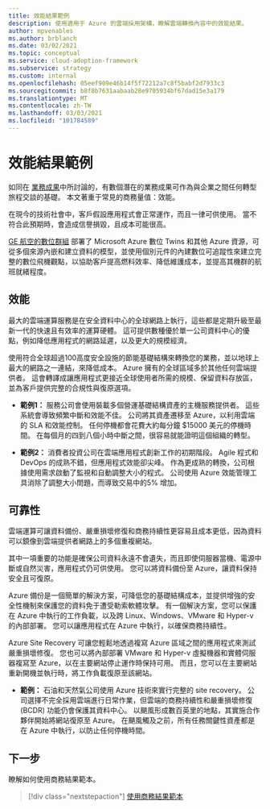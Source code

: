 ```yaml
---
title: 效能結果範例
description: 使用適用于 Azure 的雲端採用架構，瞭解雲端轉換內容中的效能結果。
author: mpvenables
ms.author: brblanch
ms.date: 03/02/2021
ms.topic: conceptual
ms.service: cloud-adoption-framework
ms.subservice: strategy
ms.custom: internal
ms.openlocfilehash: 05eef909e46b14f5f72212a7c8f5babf2d7933c3
ms.sourcegitcommit: b8f8b7631aabaab28e9705934bf67dad15e3a179
ms.translationtype: MT
ms.contentlocale: zh-TW
ms.lasthandoff: 03/03/2021
ms.locfileid: "101784589"
---
```

# <a name="examples-of-performance-outcomes"></a>效能結果範例

如同在 [業務成果](./index.md)中所討論的，有數個潛在的業務成果可作為與企業之間任何轉型旅程交談的基礎。 本文著重于常見的商務量值：效能。

在現今的技術社會中，客戶假設應用程式會正常運作，而且一律可供使用。 當不符合此預期時，會造成信譽損毀，且成本可能很高。

[GE 航空的數位群組](https://customers.microsoft.com/story/846315-ge-aviation-manufacturing-azure) 部署了 Microsoft Azure 數位 Twins 和其他 Azure 資源，可從多個來源內嵌和建立資料的模型，並使用個別元件的內建數位可追蹤性來建立完整的數位飛機觀點，以協助客戶提高燃料效率、降低維護成本，並提高其機群的航班就緒程度。

## <a name="performance"></a>效能

最大的雲端運算服務是在安全資料中心的全球網路上執行，這些都是定期升級至最新一代的快速且有效率的運算硬體。 這可提供數種優於單一公司資料中心的優點，例如降低應用程式的網路延遲，以及更大的規模經濟。

使用符合全球超過100高度安全設施的節能基礎結構來轉換您的業務，並以地球上最大的網路之一連結，來降低成本。 Azure 擁有的全球區域多於其他任何雲端提供者。 這會轉譯成讓應用程式更接近全球使用者所需的規模、保留資料存放區，並為客戶提供完整的合規性與復原選項。

- **範例1：** 服務公司會使用裝載多個營運基礎結構資產的主機服務提供者。 這些系統會導致頻繁中斷和效能不佳。 公司將其資產遷移至 Azure，以利用雲端的 SLA 和效能控制。 任何停機都會花費大約每分鐘 $15000 美元的停機時間。 在每個月的四到八個小時中斷之間，很容易就能證明這個組織的轉型。

- **範例2：** 消費者投資公司在雲端應用程式創新工作的初期階段。 Agile 程式和 DevOps 的成熟不錯，但應用程式效能卻尖峰。 作為更成熟的轉換，公司根據使用需求啟動了監視和自動調整大小的程式。 公司使用 Azure 效能管理工具消除了調整大小問題，而導致交易中的5% 增加。

## <a name="reliability"></a>可靠性

雲端運算可讓資料備份、嚴重損壞修復和商務持續性更容易且成本更低，因為資料可以鏡像到雲端提供者網路上的多個重複網站。

其中一項重要的功能是確保公司資料永遠不會遺失，而且即使伺服器當機、電源中斷或自然災害，應用程式仍可供使用。 您可以將資料備份至 Azure，讓資料保持安全且可復原。

Azure 備份是一個簡單的解決方案，可降低您的基礎結構成本，並提供增強的安全性機制來保護您的資料免于遭受勒索軟體攻擊。 有一個解決方案，您可以保護在 Azure 中執行的工作負載，以及跨 Linux、Windows、VMware 和 Hyper-v 的內部部署。 您可以讓應用程式在 Azure 中執行，以確保商務持續性。

Azure Site Recovery 可讓您輕鬆地透過複寫 Azure 區域之間的應用程式來測試嚴重損壞修復。 您也可以將內部部署 VMware 和 Hyper-v 虛擬機器和實體伺服器複寫至 Azure，以在主要網站停止運作時保持可用。 而且，您可以在主要網站重新開機並執行時，將工作負載復原至該網站。

- **範例：** 石油和天然氣公司使用 Azure 技術來實行完整的 site recovery。 公司選擇不完全採用雲端進行日常作業，但雲端的商務持續性和嚴重損壞修復 (BCDR) 功能仍會保護其資料中心。 以颶風形成數百英里的地點，其實施合作夥伴開始將網站復原至 Azure。 在颶風觸及之前，所有任務關鍵性資產都是在 Azure 中執行，以防止任何停機時間。

## <a name="next-steps"></a>下一步

瞭解如何使用商務結果範本。

> [!div class="nextstepaction"]
> [使用商務結果範本](./business-outcome-template.md)

